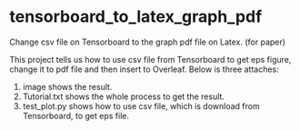# tensorboard_to_latex_graph_pdf
Change csv file on Tensorboard to the graph pdf file on Latex. (for paper)

This project tells us how to use csv file from Tensorboard to get eps figure, change it to pdf file and then insert to Overleaf.
Below is three attaches: 
1. image shows the result. 
2. Tutorial.txt shows the whole process to get the result. 
3. test_plot.py shows how to use csv file, which is download from Tensorboard, to get eps file.
